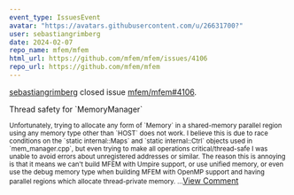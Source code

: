 ```yaml
---
event_type: IssuesEvent
avatar: "https://avatars.githubusercontent.com/u/26631700?"
user: sebastiangrimberg
date: 2024-02-07
repo_name: mfem/mfem
html_url: https://github.com/mfem/mfem/issues/4106
repo_url: https://github.com/mfem/mfem
---
```


<a href='https://github.com/sebastiangrimberg' target='_blank'>sebastiangrimberg</a> closed issue <a href='https://github.com/mfem/mfem/issues/4106' target='_blank'>mfem/mfem#4106</a>.

<p>Thread safety for `MemoryManager`</p><small>Unfortunately, trying to allocate any form of `Memory` in a shared-memory parallel region using any memory type other than `HOST` does not work. I believe this is due to race conditions on the `static internal::Maps` and `static internal::Ctrl` objects used in `mem_manager.cpp`, but even trying to make all operations critical/thread-safe I was unable to avoid errors about unregistered addresses or similar. The reason this is annoying is that it means we can't build MFEM with Umpire support, or use unified memory, or even use the debug memory type when building MFEM with OpenMP support and having parallel regions which allocate thread-private memory....</small><a href='https://github.com/mfem/mfem/issues/4106' target='_blank'>View Comment</a>